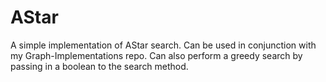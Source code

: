 # AStar
A simple implementation of AStar search. 
Can be used in conjunction with my Graph-Implementations repo.
Can also perform a greedy search by passing in a boolean to the search method.
